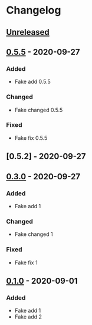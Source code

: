 # Changelog

## [Unreleased]

## [0.5.5] - 2020-09-27

### Added

-   Fake add 0.5.5

### Changed

-   Fake changed 0.5.5

### Fixed

-   Fake fix 0.5.5

## [0.5.2] - 2020-09-27

## [0.3.0] - 2020-09-27

### Added

-   Fake add 1

### Changed

-   Fake changed 1

### Fixed

-   Fake fix 1

## [0.1.0] - 2020-09-01

### Added

-   Fake add 1
-   Fake add 2

[unreleased]: https://github.com/Galileo-Galilei/gh-actions-playground/compare/0.1.0...HEAD

[0.1.0]: https://github.com/Galileo-Galilei/gh-actions-playground/releases/tag/0.1.0

[Unreleased]: https://github.com/Galileo-Galilei/gh-actions-playground/compare/0.5.5...HEAD

[0.5.5]: https://github.com/Galileo-Galilei/gh-actions-playground/compare/0.3.0...0.5.5

[0.3.0]: https://github.com/Galileo-Galilei/gh-actions-playground/compare/0.1.0...0.3.0
